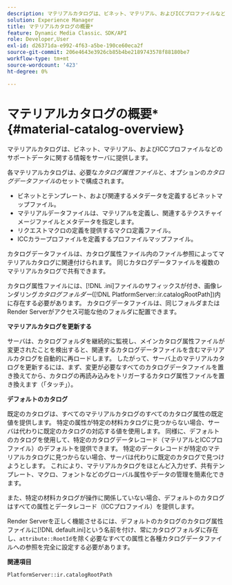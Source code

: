 ```yaml
---
description: マテリアルカタログは、ビネット、マテリアル、およびICCプロファイルなどのサポートデータに関する情報をサーバに提供します。
solution: Experience Manager
title: マテリアルカタログの概要*
feature: Dynamic Media Classic、SDK/API
role: Developer,User
exl-id: d26371da-e992-4f63-a5be-190ce60eca2f
source-git-commit: 206e4643e3926cb85b4be2189743578f88180be7
workflow-type: tm+mt
source-wordcount: '423'
ht-degree: 0%

---
```


# マテリアルカタログの概要*{#material-catalog-overview}

マテリアルカタログは、ビネット、マテリアル、およびICCプロファイルなどのサポートデータに関する情報をサーバに提供します。

各マテリアルカタログは、必要な&#x200B;*カタログ属性ファイル*&#x200B;と、オプションの&#x200B;*カタログデータファイル*&#x200B;のセットで構成されます。

* ビネットとテンプレート、および関連するメタデータを定義するビネットマップファイル。
* マテリアルデータファイルは、マテリアルを定義し、関連するテクスチャイメージファイルとメタデータを指定します。
* リクエストマクロの定義を提供するマクロ定義ファイル。
* ICCカラープロファイルを定義するプロファイルマップファイル。

カタログデータファイルは、カタログ属性ファイル内のファイル参照によってマテリアルカタログに関連付けられます。 同じカタログデータファイルを複数のマテリアルカタログで共有できます。

カタログ属性ファイルには、[!DNL .ini]ファイルのサフィックスが付き、画像レンダリング&#x200B;*カタログフォルダー*([!DNL PlatformServer::ir.catalogRootPath])内に存在する必要があります。 カタログデータファイルは、同じフォルダまたはRender Serverがアクセス可能な他のフォルダに配置できます。

**マテリアルカタログを更新する**

サーバは、カタログフォルダを継続的に監視し、メインカタログ属性ファイルが変更されたことを検出すると、関連するカタログデータファイルを含むマテリアルカタログを自動的に再ロードします。 したがって、サーバ上のマテリアルカタログを更新するには、まず、変更が必要なすべてのカタログデータファイルを置き換えてから、カタログの再読み込みをトリガーするカタログ属性ファイルを置き換えます（「タッチ」）。

**デフォルトのカタログ**

既定のカタログは、すべてのマテリアルカタログのすべてのカタログ属性の既定値を提供します。 特定の属性が特定の材料カタログに見つからない場合、サーバは代わりに既定のカタログの対応する値を使用します。 同様に、デフォルトのカタログを使用して、特定のカタログデータレコード（マテリアルとICCプロファイル）のデフォルトを提供できます。 特定のデータレコードが特定のマテリアルカタログに見つからない場合、サーバは代わりに既定のカタログで見つけようとします。 これにより、マテリアルカタログをほとんど入力せず、共有テンプレート、マクロ、フォントなどのグローバル属性やデータの管理を簡素化できます。

また、特定の材料カタログが操作に関係していない場合、デフォルトのカタログはすべての属性とデータレコード（ICCプロファイル）を提供します。

Render Serverを正しく機能させるには、デフォルトのカタログのカタログ属性ファイルに[!DNL default.ini]という名前を付け、常にカタログフォルダに存在し、`attribute::RootId`を除く必要なすべての属性と各種カタログデータファイルへの参照を完全に設定する必要があります。

**関連項目**

`PlatformServer::ir.catalogRootPath`
